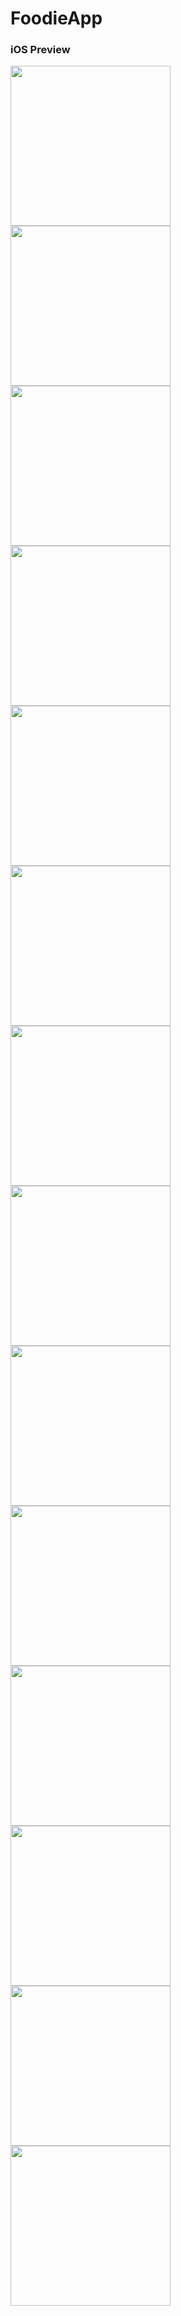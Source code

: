 # FoodieApp

### iOS Preview
<img src="FoodieApp-iOS/screenshot/preview1.png" width=256 />
<img src="FoodieApp-iOS/screenshot/preview2.png" width=256 />
<img src="FoodieApp-iOS/screenshot/preview3.png" width=256 />
<img src="FoodieApp-iOS/screenshot/preview4.png" width=256 />
<img src="FoodieApp-iOS/screenshot/preview5.png" width=256 />
<img src="FoodieApp-iOS/screenshot/preview6.png" width=256 />
<img src="FoodieApp-iOS/screenshot/preview7.png" width=256 />
<img src="FoodieApp-iOS/screenshot/preview8.png" width=256 />
<img src="FoodieApp-iOS/screenshot/preview9.png" width=256 />
<img src="FoodieApp-iOS/screenshot/preview10.png" width=256 />
<img src="FoodieApp-iOS/screenshot/preview11.png" width=256 />
<img src="FoodieApp-iOS/screenshot/preview12.png" width=256 />
<img src="FoodieApp-iOS/screenshot/preview13.png" width=256 />
<img src="FoodieApp-iOS/screenshot/preview14.png" width=256 />
